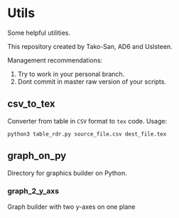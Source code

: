# Utils
Some helpful utilities.

This repository created by Tako-San, AD6 and Uslsteen. 

Management recommendations:
1. Try to work in your personal branch.
2. Dont commit in master raw version of your scripts. 

## csv_to_tex
Converter from table in ```CSV``` format to ```tex``` code.
Usage:
```
python3 table_rdr.py source_file.csv dest_file.tex
```

## graph_on_py
Directory for graphics builder on Python.

### graph_2_y_axs 
Graph builder with two y-axes on one plane
